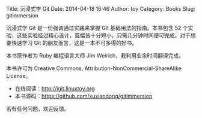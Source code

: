 Title: 沉浸式学 Git
Date: 2014-04-18 16:46
Author: toy
Category: Books
Slug: gitimmersion

沉浸式学 Git 是一份强调通过实践来掌握 Git 基础用法的指南。本书包含 52 个实验，这些实验经过精心设计，篇幅皆十分短小，只需几分钟时间便可完成。对于想要快速学习 Git 的朋友而言，这是一本不可多得的好书。

本书原作者为 Ruby 编程语言大师 Jim Weirich，我利用业余时间翻译完成。

本书许可为 Creative Commons, Attribution-NonCommercial-ShareAlike License。

* 在线阅读：<http://igit.linuxtoy.org>  
* 本书源码：<https://github.com/xuxiaodong/gitimmersion>

若有任何问题，欢迎反馈。
